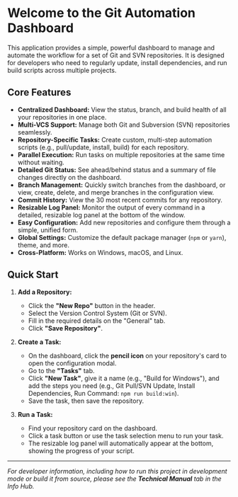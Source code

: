 # Welcome to the Git Automation Dashboard

This application provides a simple, powerful dashboard to manage and automate the workflow for a set of Git and SVN repositories. It is designed for developers who need to regularly update, install dependencies, and run build scripts across multiple projects.

## Core Features

-   **Centralized Dashboard:** View the status, branch, and build health of all your repositories in one place.
-   **Multi-VCS Support:** Manage both Git and Subversion (SVN) repositories seamlessly.
-   **Repository-Specific Tasks:** Create custom, multi-step automation scripts (e.g., pull/update, install, build) for each repository.
-   **Parallel Execution:** Run tasks on multiple repositories at the same time without waiting.
-   **Detailed Git Status:** See ahead/behind status and a summary of file changes directly on the dashboard.
-   **Branch Management:** Quickly switch branches from the dashboard, or view, create, delete, and merge branches in the configuration view.
-   **Commit History:** View the 30 most recent commits for any repository.
-   **Resizable Log Panel:** Monitor the output of every command in a detailed, resizable log panel at the bottom of the window.
-   **Easy Configuration:** Add new repositories and configure them through a simple, unified form.
-   **Global Settings:** Customize the default package manager (`npm` or `yarn`), theme, and more.
-   **Cross-Platform:** Works on Windows, macOS, and Linux.

## Quick Start

1.  **Add a Repository:**
    -   Click the **"New Repo"** button in the header.
    -   Select the Version Control System (Git or SVN).
    -   Fill in the required details on the "General" tab.
    -   Click **"Save Repository"**.

2.  **Create a Task:**
    -   On the dashboard, click the **pencil icon** on your repository's card to open the configuration modal.
    -   Go to the **"Tasks"** tab.
    -   Click **"New Task"**, give it a name (e.g., "Build for Windows"), and add the steps you need (e.g., Git Pull/SVN Update, Install Dependencies, Run Command: `npm run build:win`).
    -   Save the task, then save the repository.

3.  **Run a Task:**
    -   Find your repository card on the dashboard.
    -   Click a task button or use the task selection menu to run your task.
    -   The resizable log panel will automatically appear at the bottom, showing the progress of your script.
---
_For developer information, including how to run this project in development mode or build it from source, please see the **Technical Manual** tab in the Info Hub._